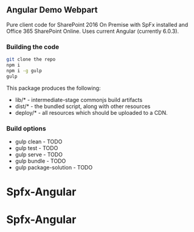 ## Angular Demo Webpart

Pure client code for SharePoint 2016 On Premise with SpFx installed and Office 365 SharePoint Online. Uses current Angular (currently 6.0.3).

### Building the code

```bash
git clone the repo
npm i
npm i -g gulp
gulp
```

This package produces the following:

* lib/* - intermediate-stage commonjs build artifacts
* dist/* - the bundled script, along with other resources
* deploy/* - all resources which should be uploaded to a CDN.

### Build options

* gulp clean - TODO
* gulp test - TODO
* gulp serve - TODO
* gulp bundle - TODO
* gulp package-solution - TODO
# Spfx-Angular
# Spfx-Angular
